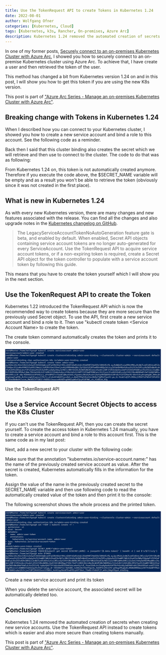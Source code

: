 ```yaml
---
title: Use the TokenRequest API to create Tokens in Kubernetes 1.24
date: 2022-08-01
author: Wolfgang Ofner
categories: [Kubernetes, Cloud]
tags: [Kubernetes, k3s, Rancher, On-premises, Azure Arc]
description: Kubernetes 1.24 removed the automated creation of secrets when creating new service accounts. Use the TokenRequest API instead.
---
```


In one of my former posts, [Securely connect to an on-premises Kubernetes Cluster with Azure Arc](/securely-connect-to-on-premises-kubernetes-with-azure-arc), I showed you how to securely connect to an on-premise Kubernetes cluster using Azure Arc. To achieve that, I have create a user and then retrieved the token of the user. 

This method has changed a bit from Kubernetes version 1.24 on and in this post, I will show you how to get this token if you are using the new K8s version.

This post is part of ["Azure Arc Series - Manage an on-premises Kubernetes Cluster with Azure Arc"](/manage-on-premises-kubernetes-with-azure-arc).

## Breaking change with Tokens in Kubernetes 1.24

When I described how you can connect to your Kubernetes cluster, I showed you how to create a new service account and bind a role to this account. See the following code as a reminder.

<script src="https://gist.github.com/WolfgangOfner/3351fe1c4967a5833b8e74e86c9b9f03.js"></script>

Back then I said that this cluster binding also creates the secret which we will retrieve and then use to connect to the cluster. The code to do that was as following:

<script src="https://gist.github.com/WolfgangOfner/a5285efb1f3c9a263443ea074df8c96d.js"></script>

From Kubernetes 1.24 on, this token is not automatically created anymore. Therefore if you execute the code above, the $SECRET_NAME variable will be empty and as a result you won't be able to retrieve the token (obviously since it was not created in the first place).

## What is new in Kubernetes 1.24

As with every new Kubernetes version, there are many changes and new features associated with the release. You can find all the changes and also upgrade notes in the <a href="https://github.com/kubernetes/kubernetes/blob/master/CHANGELOG/CHANGELOG-1.24.md#urgent-upgrade-notes" target="_blank" rel="noopener noreferrer">Kubernetes changelog on GitHub</a>.

> The LegacyServiceAccountTokenNoAutoGeneration feature gate is beta, and enabled by default. When enabled, Secret API objects containing service account tokens are no longer auto-generated for every ServiceAccount. Use the TokenRequest API to acquire service account tokens, or if a non-expiring token is required, create a Secret API object for the token controller to populate with a service account token by following this guide.

This means that you have to create the token yourself which I will show you in the next section.

## Use the TokenRequest API to create the Token

Kubernetes 1.22 introduced the TokenRequest API which is now the recommended way to create tokens because they are more secure than the previously used Secret object. To use the API, first create a new service account and bind a role to it. Then use "kubectl create token \<Service Account Name\> to create the token.

<script src="https://gist.github.com/WolfgangOfner/ca5efc785f453876bb8cc6e4c5bd0dda.js"></script>

The create token command automatically creates the token and prints it to the console.

<div class="col-12 col-sm-10 aligncenter">
  <a href="/assets/img/posts/2022/08/Use-the-TokenRequest-API.jpg"><img loading="lazy" src="/assets/img/posts/2022/08/Use-the-TokenRequest-API.jpg" alt="Use the TokenRequest API" /></a>
  
  <p>
   Use the TokenRequest API
  </p>
</div>

## Use a Service Account Secret Objects to access the K8s Cluster

If you can't use the TokenRequest API, then you can create the secret yourself. To create the access token in Kubernetes 1.24 manually, you have to create a service account and bind a role to this account first. This is the same code as in my last post:

<script src="https://gist.github.com/WolfgangOfner/3351fe1c4967a5833b8e74e86c9b9f03.js"></script>

Next, add a new secret to your cluster with the following code:

<script src="https://gist.github.com/WolfgangOfner/7472da6468bd76c5e119527455c2f5df.js"></script>

Make sure that the annotation "kubernetes.io/service-account.name:" has the name of the previously created service account as value. After the secret is created, Kubernetes automatically fills in the information for the token. 

Assign the value of the name in the previously created secret to the SECRET_NAME variable and then use following code to read the automatically created value of the token and then print it to the console:

<script src="https://gist.github.com/WolfgangOfner/7d0231698c2e90df5f844c071f5536d5.js"></script>

The following screenshot shows the whole process and the printed token.

<div class="col-12 col-sm-10 aligncenter">
  <a href="/assets/img/posts/2022/08/Create-a-new-service-account-and-print-its-token.jpg"><img loading="lazy" src="/assets/img/posts/2022/08/Create-a-new-service-account-and-print-its-token.jpg" alt="Create a new service account and print its token" /></a>
  
  <p>
   Create a new service account and print its token
  </p>
</div>

When you delete the service account, the associated secret will be automatically deleted too. 

## Conclusion

Kubernetes 1.24 removed the automated creation of secrets when creating new service accounts. Use the TokenRequest API instead to create tokens which is easier and also more secure than creating tokens manually.

This post is part of ["Azure Arc Series - Manage an on-premises Kubernetes Cluster with Azure Arc"](/manage-on-premises-kubernetes-with-azure-arc).